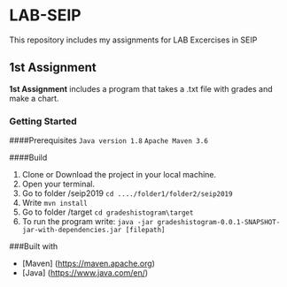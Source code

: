 # LAB-SEIP
This repository includes my assignments for LAB Excercises in SEIP

## 1st Assignment

**1st Assignment** includes a program that takes a .txt file with grades and make a chart.

### Getting Started

####Prerequisites
`Java version 1.8`
`Apache Maven 3.6`

####Build

1. Clone or Download the project in your local machine.
2. Open your terminal.
3. Go to folder /seip2019 `cd ..../folder1/folder2/seip2019`
4. Write `mvn install`
5. Go to folder /target `cd gradeshistogram\target`
6. To run the program write:
`java -jar gradeshistogram-0.0.1-SNAPSHOT-jar-with-dependencies.jar [filepath]`

###Built with
- [Maven] (https://maven.apache.org)
- [Java] (https://www.java.com/en/)
